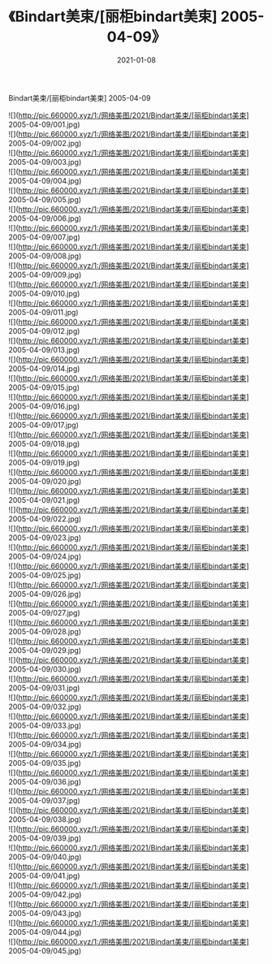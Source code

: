 ﻿---
layout: post
title:  《Bindart美束/[丽柜bindart美束] 2005-04-09》
date:   2021-01-08
img: http://pic.660000.xyz/1:/网络美图/2021/Bindart美束/[丽柜bindart美束] 2005-04-09/000.jpg
categories: [美女, 清纯, 唯美]
---

Bindart美束/[丽柜bindart美束] 2005-04-09

 ![](http://pic.660000.xyz/1:/网络美图/2021/Bindart美束/[丽柜bindart美束] 2005-04-09/001.jpg) <br>![](http://pic.660000.xyz/1:/网络美图/2021/Bindart美束/[丽柜bindart美束] 2005-04-09/002.jpg) <br>![](http://pic.660000.xyz/1:/网络美图/2021/Bindart美束/[丽柜bindart美束] 2005-04-09/003.jpg) <br>![](http://pic.660000.xyz/1:/网络美图/2021/Bindart美束/[丽柜bindart美束] 2005-04-09/004.jpg) <br>![](http://pic.660000.xyz/1:/网络美图/2021/Bindart美束/[丽柜bindart美束] 2005-04-09/005.jpg) <br>![](http://pic.660000.xyz/1:/网络美图/2021/Bindart美束/[丽柜bindart美束] 2005-04-09/006.jpg) <br>![](http://pic.660000.xyz/1:/网络美图/2021/Bindart美束/[丽柜bindart美束] 2005-04-09/007.jpg) <br>![](http://pic.660000.xyz/1:/网络美图/2021/Bindart美束/[丽柜bindart美束] 2005-04-09/008.jpg) <br>![](http://pic.660000.xyz/1:/网络美图/2021/Bindart美束/[丽柜bindart美束] 2005-04-09/009.jpg) <br>![](http://pic.660000.xyz/1:/网络美图/2021/Bindart美束/[丽柜bindart美束] 2005-04-09/010.jpg) <br>![](http://pic.660000.xyz/1:/网络美图/2021/Bindart美束/[丽柜bindart美束] 2005-04-09/011.jpg) <br>![](http://pic.660000.xyz/1:/网络美图/2021/Bindart美束/[丽柜bindart美束] 2005-04-09/012.jpg) <br>![](http://pic.660000.xyz/1:/网络美图/2021/Bindart美束/[丽柜bindart美束] 2005-04-09/013.jpg) <br>![](http://pic.660000.xyz/1:/网络美图/2021/Bindart美束/[丽柜bindart美束] 2005-04-09/014.jpg) <br>![](http://pic.660000.xyz/1:/网络美图/2021/Bindart美束/[丽柜bindart美束] 2005-04-09/015.jpg) <br>![](http://pic.660000.xyz/1:/网络美图/2021/Bindart美束/[丽柜bindart美束] 2005-04-09/016.jpg) <br>![](http://pic.660000.xyz/1:/网络美图/2021/Bindart美束/[丽柜bindart美束] 2005-04-09/017.jpg) <br>![](http://pic.660000.xyz/1:/网络美图/2021/Bindart美束/[丽柜bindart美束] 2005-04-09/018.jpg) <br>![](http://pic.660000.xyz/1:/网络美图/2021/Bindart美束/[丽柜bindart美束] 2005-04-09/019.jpg) <br>![](http://pic.660000.xyz/1:/网络美图/2021/Bindart美束/[丽柜bindart美束] 2005-04-09/020.jpg) <br>![](http://pic.660000.xyz/1:/网络美图/2021/Bindart美束/[丽柜bindart美束] 2005-04-09/021.jpg) <br>![](http://pic.660000.xyz/1:/网络美图/2021/Bindart美束/[丽柜bindart美束] 2005-04-09/022.jpg) <br>![](http://pic.660000.xyz/1:/网络美图/2021/Bindart美束/[丽柜bindart美束] 2005-04-09/023.jpg) <br>![](http://pic.660000.xyz/1:/网络美图/2021/Bindart美束/[丽柜bindart美束] 2005-04-09/024.jpg) <br>![](http://pic.660000.xyz/1:/网络美图/2021/Bindart美束/[丽柜bindart美束] 2005-04-09/025.jpg) <br>![](http://pic.660000.xyz/1:/网络美图/2021/Bindart美束/[丽柜bindart美束] 2005-04-09/026.jpg) <br>![](http://pic.660000.xyz/1:/网络美图/2021/Bindart美束/[丽柜bindart美束] 2005-04-09/027.jpg) <br>![](http://pic.660000.xyz/1:/网络美图/2021/Bindart美束/[丽柜bindart美束] 2005-04-09/028.jpg) <br>![](http://pic.660000.xyz/1:/网络美图/2021/Bindart美束/[丽柜bindart美束] 2005-04-09/029.jpg) <br>![](http://pic.660000.xyz/1:/网络美图/2021/Bindart美束/[丽柜bindart美束] 2005-04-09/030.jpg) <br>![](http://pic.660000.xyz/1:/网络美图/2021/Bindart美束/[丽柜bindart美束] 2005-04-09/031.jpg) <br>![](http://pic.660000.xyz/1:/网络美图/2021/Bindart美束/[丽柜bindart美束] 2005-04-09/032.jpg) <br>![](http://pic.660000.xyz/1:/网络美图/2021/Bindart美束/[丽柜bindart美束] 2005-04-09/033.jpg) <br>![](http://pic.660000.xyz/1:/网络美图/2021/Bindart美束/[丽柜bindart美束] 2005-04-09/034.jpg) <br>![](http://pic.660000.xyz/1:/网络美图/2021/Bindart美束/[丽柜bindart美束] 2005-04-09/035.jpg) <br>![](http://pic.660000.xyz/1:/网络美图/2021/Bindart美束/[丽柜bindart美束] 2005-04-09/036.jpg) <br>![](http://pic.660000.xyz/1:/网络美图/2021/Bindart美束/[丽柜bindart美束] 2005-04-09/037.jpg) <br>![](http://pic.660000.xyz/1:/网络美图/2021/Bindart美束/[丽柜bindart美束] 2005-04-09/038.jpg) <br>![](http://pic.660000.xyz/1:/网络美图/2021/Bindart美束/[丽柜bindart美束] 2005-04-09/039.jpg) <br>![](http://pic.660000.xyz/1:/网络美图/2021/Bindart美束/[丽柜bindart美束] 2005-04-09/040.jpg) <br>![](http://pic.660000.xyz/1:/网络美图/2021/Bindart美束/[丽柜bindart美束] 2005-04-09/041.jpg) <br>![](http://pic.660000.xyz/1:/网络美图/2021/Bindart美束/[丽柜bindart美束] 2005-04-09/042.jpg) <br>![](http://pic.660000.xyz/1:/网络美图/2021/Bindart美束/[丽柜bindart美束] 2005-04-09/043.jpg) <br>![](http://pic.660000.xyz/1:/网络美图/2021/Bindart美束/[丽柜bindart美束] 2005-04-09/044.jpg) <br>![](http://pic.660000.xyz/1:/网络美图/2021/Bindart美束/[丽柜bindart美束] 2005-04-09/045.jpg) <br>